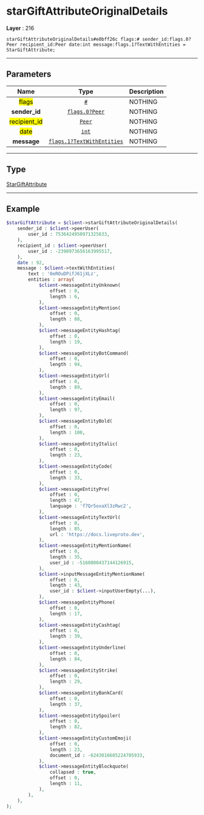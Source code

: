 # starGiftAttributeOriginalDetails

**Layer** : 216

```tl
starGiftAttributeOriginalDetails#e0bff26c flags:# sender_id:flags.0?Peer recipient_id:Peer date:int message:flags.1?TextWithEntities = StarGiftAttribute;
```

---

## Parameters

| Name | Type | Description |
| :---: | :---: | :--- |
| <mark>flags</mark> | [`#`](type/#) | NOTHING |
| **sender_id** | [`flags.0?Peer`](type/Peer) | NOTHING |
| <mark>recipient_id</mark> | [`Peer`](type/Peer) | NOTHING |
| <mark>date</mark> | [`int`](type/int) | NOTHING |
| **message** | [`flags.1?TextWithEntities`](type/TextWithEntities) | NOTHING |

---

## Type

[StarGiftAttribute](type/StarGiftAttribute)

---

## Example

```php
$starGiftAttribute = $client->starGiftAttributeOriginalDetails(
	sender_id : $client->peerUser(
		user_id : 7536424950971325633,
	),
	recipient_id : $client->peerUser(
		user_id : -2398973656163995517,
	),
	date : 92,
	message : $client->textWithEntities(
		text : '0eROuDPifJ61jXLz',
		entities : array(
			$client->messageEntityUnknown(
				offset : 0,
				length : 6,
			),
			$client->messageEntityMention(
				offset : 0,
				length : 88,
			),
			$client->messageEntityHashtag(
				offset : 0,
				length : 19,
			),
			$client->messageEntityBotCommand(
				offset : 0,
				length : 94,
			),
			$client->messageEntityUrl(
				offset : 0,
				length : 89,
			),
			$client->messageEntityEmail(
				offset : 0,
				length : 97,
			),
			$client->messageEntityBold(
				offset : 0,
				length : 100,
			),
			$client->messageEntityItalic(
				offset : 0,
				length : 23,
			),
			$client->messageEntityCode(
				offset : 0,
				length : 33,
			),
			$client->messageEntityPre(
				offset : 0,
				length : 47,
				language : 'f7Qr5oxaXl3zRwc2',
			),
			$client->messageEntityTextUrl(
				offset : 0,
				length : 85,
				url : 'https://docs.liveproto.dev',
			),
			$client->messageEntityMentionName(
				offset : 0,
				length : 35,
				user_id : -5160800437144126915,
			),
			$client->inputMessageEntityMentionName(
				offset : 0,
				length : 43,
				user_id : $client->inputUserEmpty(...),
			),
			$client->messageEntityPhone(
				offset : 0,
				length : 17,
			),
			$client->messageEntityCashtag(
				offset : 0,
				length : 39,
			),
			$client->messageEntityUnderline(
				offset : 0,
				length : 84,
			),
			$client->messageEntityStrike(
				offset : 0,
				length : 29,
			),
			$client->messageEntityBankCard(
				offset : 0,
				length : 37,
			),
			$client->messageEntitySpoiler(
				offset : 0,
				length : 82,
			),
			$client->messageEntityCustomEmoji(
				offset : 0,
				length : 23,
				document_id : -6243016685224705933,
			),
			$client->messageEntityBlockquote(
				collapsed : true,
				offset : 0,
				length : 11,
			),
		),
	),
);
```